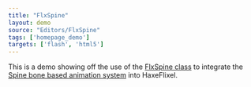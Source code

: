 ```yaml
---
title: "FlxSpine"
layout: demo
source: "Editors/FlxSpine"
tags: ['homepage_demo']
targets: ['flash', 'html5']
---
```


This is a demo showing off the use of the [FlxSpine class](https://github.com/HaxeFlixel/flixel-addons/blob/master/flixel/addons/editors/spine/FlxSpine.hx) to integrate the [Spine bone based animation system](http://esotericsoftware.com/) into HaxeFlixel.